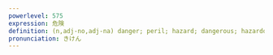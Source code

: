```yaml
---
powerlevel: 575
expression: 危険
definition: (n,adj-no,adj-na) danger; peril; hazard; dangerous; hazardous; (P)
pronunciation: きけん
---
```

